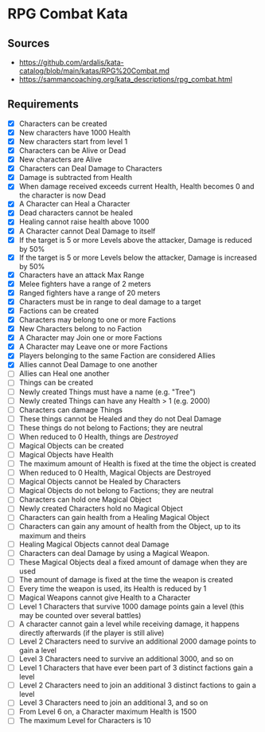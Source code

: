 # RPG Combat Kata

## Sources
- https://github.com/ardalis/kata-catalog/blob/main/katas/RPG%20Combat.md
- https://sammancoaching.org/kata_descriptions/rpg_combat.html

## Requirements

- [X] Characters can be created
- [X] New characters have 1000 Health
- [X] New characters start from level 1
- [X] Characters can be Alive or Dead
- [X] New characters are Alive
- [X] Characters can Deal Damage to Characters
- [X] Damage is subtracted from Health
- [X] When damage received exceeds current Health, Health becomes 0 and the character is now Dead
- [X] A Character can Heal a Character
- [X] Dead characters cannot be healed
- [X] Healing cannot raise health above 1000
- [X] A Character cannot Deal Damage to itself
- [X] If the target is 5 or more Levels above the attacker, Damage is reduced by 50%
- [X] If the target is 5 or more Levels below the attacker, Damage is increased by 50%
- [X] Characters have an attack Max Range
- [X] Melee fighters have a range of 2 meters
- [X] Ranged fighters have a range of 20 meters
- [X] Characters must be in range to deal damage to a target
- [X] Factions can be created
- [X] Characters may belong to one or more Factions
- [X] New Characters belong to no Faction
- [X] A Character may Join one or more Factions
- [X] A Character may Leave one or more Factions
- [X] Players belonging to the same Faction are considered Allies
- [X] Allies cannot Deal Damage to one another
- [ ] Allies can Heal one another
- [ ] Things can be created
- [ ] Newly created Things must have a name (e.g. "Tree")
- [ ] Newly created Things can have any Health > 1 (e.g. 2000)
- [ ] Characters can damage Things
- [ ] These things cannot be Healed and they do not Deal Damage
- [ ] These things do not belong to Factions; they are neutral
- [ ] When reduced to 0 Health, things are *Destroyed*
- [ ] Magical Objects can be created
- [ ] Magical Objects have Health
- [ ] The maximum amount of Health is fixed at the time the object is created
- [ ] When reduced to 0 Health, Magical Objects are Destroyed
- [ ] Magical Objects cannot be Healed by Characters
- [ ] Magical Objects do not belong to Factions; they are neutral
- [ ] Characters can hold one Magical Object
- [ ] Newly created Characters hold no Magical Object
- [ ] Characters can gain health from a Healing Magical Object
- [ ] Characters can gain any amount of health from the Object, up to its maximum and theirs
- [ ] Healing Magical Objects cannot deal Damage
- [ ] Characters can deal Damage by using a Magical Weapon.
- [ ] These Magical Objects deal a fixed amount of damage when they are used
- [ ] The amount of damage is fixed at the time the weapon is created
- [ ] Every time the weapon is used, its Health is reduced by 1
- [ ] Magical Weapons cannot give Health to a Character
- [ ] Level 1 Characters that survive 1000 damage points gain a level (this may be counted over several battles)
- [ ] A character cannot gain a level while receiving damage, it happens directly afterwards (if the player is still alive)
- [ ] Level 2 Characters need to survive an additional 2000 damage points to gain a level
- [ ] Level 3 Characters need to survive an additional 3000, and so on
- [ ] Level 1 Characters that have ever been part of 3 distinct factions gain a level
- [ ] Level 2 Characters need to join an additional 3 distinct factions to gain a level
- [ ] Level 3 Characters need to join an additional 3, and so on
- [ ] From Level 6 on, a Character maximum Health is 1500
- [ ] The maximum Level for Characters is 10